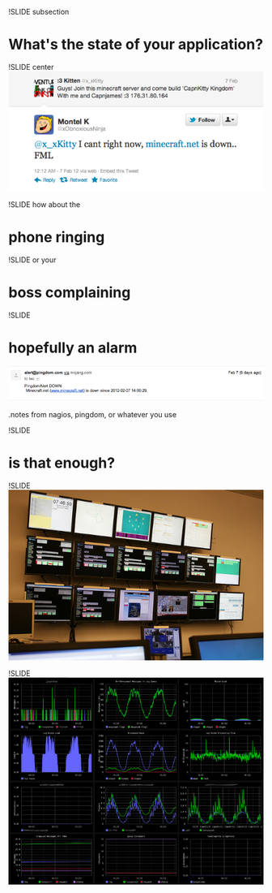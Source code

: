 !SLIDE subsection
# What's the state of your application?

!SLIDE center
![problem-tweet](problem-tweet.png)

!SLIDE
how about the
# phone ringing

!SLIDE
or your
# boss complaining

!SLIDE
# hopefully an alarm
![pingdom-alarm](pingdom-alarm.png)

.notes from nagios, pingdom, or whatever you use

!SLIDE
# is that enough?

!SLIDE
![background](noc.jpg)

!SLIDE
![background](graphite-browser-image.png)
